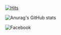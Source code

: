[![Hits](https://hits.seeyoufarm.com/api/count/incr/badge.svg?url=https%3A%2F%2Fgithub.com%2Fbadapiri&count_bg=%23010101&title_bg=%237C7A7A&icon=&icon_color=%23E7E7E7&title=hits&edge_flat=false)](https://hits.seeyoufarm.com)

![Anurag's GitHub stats](https://github-readme-stats.vercel.app/api?username=badapiri&show_icons=true&theme=radical)

![Facebook](https://img.shields.io/badge/Facebook-1877F2.svg?&style=for-the-badge&logo=Fackbook&logoColor=White)
